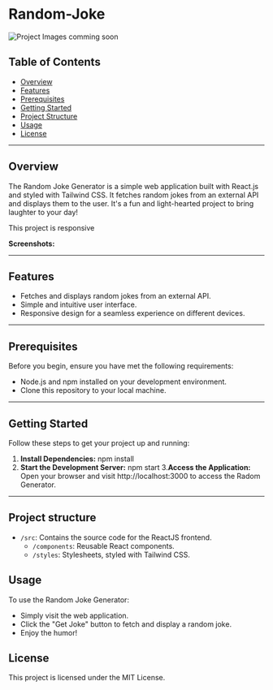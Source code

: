 # Random-Joke

![Project Images](link-to-your-project-image.png) comming soon 

## Table of Contents
- [Overview](#overview)
- [Features](#features)
- [Prerequisites](#prerequisites)
- [Getting Started](#getting-started)
- [Project Structure](#project-structure)
- [Usage](#usage)
- [License](#license)

---
## Overview
The Random Joke Generator is a simple web application built with React.js and styled with Tailwind CSS. It fetches random jokes from an external API and displays them to the user. It's a fun and light-hearted project to bring laughter to your day!

This project is responsive

**Screenshots:** 

---
## Features

- Fetches and displays random jokes from an external API.
- Simple and intuitive user interface.
- Responsive design for a seamless experience on different devices.

---
## Prerequisites

Before you begin, ensure you have met the following requirements:

- Node.js and npm installed on your development environment.
- Clone this repository to your local machine.

---
## Getting Started

Follow these steps to get your project up and running:

1. **Install Dependencies:**
     npm install
2. **Start the Development Server:**
    npm start 
3.**Access the Application:** 
Open your browser and visit http://localhost:3000 to access the Radom Generator.

---
## Project structure 

- `/src`: Contains the source code for the ReactJS frontend.
  - `/components`: Reusable React components.
   - `/styles`: Stylesheets, styled with Tailwind CSS. 


## Usage
To use the Random Joke Generator:

* Simply visit the web application.
* Click the "Get Joke" button to fetch and display a random joke.
* Enjoy the humor!


## License
This project is licensed under the MIT License. 





